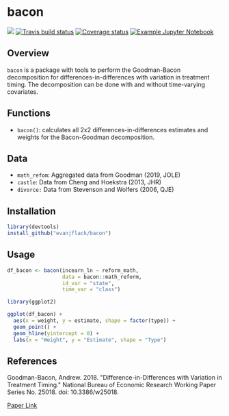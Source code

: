# bacon

![](https://github.com/evanjflack/bacon/workflows/R-CMD-check/badge.svg)
[![Travis build status](https://travis-ci.org/evanjflack/bacon.svg?branch=master)](https://travis-ci.org/evanjflack/bacon)
[![Coverage status](https://codecov.io/gh/evanjflack/bacon/branch/master/graph/badge.svg)](https://codecov.io/github/evanjflack/bacon?branch=master)
[![Example Jupyter Notebook](https://mybinder.org/badge_logo.svg)](https://mybinder.org/v2/gh/evanjflack/bacon/master?filepath=index.ipynb)

## Overview

`bacon` is a package with tools to perform the Goodman-Bacon decomposition for differences-in-differences with variation in treatment timing. The decomposition can be done with and without time-varying covariates.

## Functions
* `bacon()`: calculates all 2x2 differences-in-differences estimates and weights for the Bacon-Goodman decomposition.

## Data
* `math_refom`: Aggregated data from Goodman (2019, JOLE)
* `castle`: Data from Cheng and Hoekstra (2013, JHR)
* `divorce:` Data from Stevenson and Wolfers (2006, QJE)

## Installation
``` r
library(devtools)
install_github("evanjflack/bacon")
```

## Usage
```r
df_bacon <- bacon(incearn_ln ~ reform_math,
                  data = bacon::math_reform,
                  id_var = "state",
                  time_var = "class")

library(ggplot2)

ggplot(df_bacon) +
  aes(x = weight, y = estimate, shape = factor(type)) +
  geom_point() +
  geom_hline(yintercept = 0) +
  labs(x = "Weight", y = "Estimate", shape = "Type")
```

## References
Goodman-Bacon, Andrew. 2018. "Difference-in-Differences with Variation in Treatment Timing." National Bureau
of Economic Research Working Paper Series No. 25018. doi: 10.3386/w25018.

[Paper Link](https://cdn.vanderbilt.edu/vu-my/wp-content/uploads/sites/2318/2019/07/29170757/ddtiming_7_29_2019.pdf)
